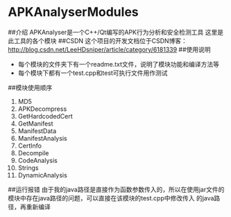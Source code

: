 # APKAnalyserModules
##介绍
APKAnalyser是一个C++/Qt编写的APK行为分析和安全检测工具
这里是此工具的各个模块
##CSDN
这个项目的开发文档位于CSDN博客：http://blog.csdn.net/LeeHDsniper/article/category/6181339
##使用说明
- 每个模块的文件夹下有一个readme.txt文件，说明了模块功能和编译方法等
- 每个模块下都有一个test.cpp和test可执行文件用作测试

##模块使用顺序
1. MD5
2. APKDecompress
3. GetHardcodedCert
4. GetManifest
5. ManifestData
6. ManifestAnalysis
7. CertInfo
8. Decompile
9. CodeAnalysis
10. Strings
11. DynamicAnalysis

##运行报错
由于我的java路径是直接作为函数参数传入的，所以在使用jar文件的模块中存在java路径的问题，可以直接在该模块的test.cpp中修改传入 的java路径，再重新编译
